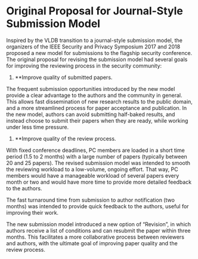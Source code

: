 # Original Proposal for Journal-Style Submission Model


Inspired by the VLDB transition to a journal-style submission model, the organizers of the IEEE Security and Privacy Symposium 2017 and 2018 proposed a new model for submissions to the flagship security conference. The original proposal for revising the submission model had several goals for improving the reviewing process in the security community:

1. **Improve quality of submitted papers.

The frequent submission opportunities introduced by the new model provide a clear advantage to the authors and the community in general. This allows fast dissemination of new research results to the public domain, and a more streamlined process for paper acceptance and publication. In the new model, authors can avoid submitting half-baked results, and instead choose to submit their papers when they are ready, while working under less time pressure.


1. **Improve quality of the review process.

With fixed conference deadlines, PC members are loaded in a short time period (1.5 to 2 months) with a large number of papers (typically between 20 and 25 papers). The revised submission model was intended to smooth the reviewing workload to a low-volume, ongoing effort. That way, PC members would have a manageable workload of several papers every month or two and would have more time to provide more detailed feedback to the authors.

The fast turnaround time from submission to author notification (two months) was intended to provide quick feedback to the authors, useful for improving their work.

The new submission model introduced a new option of “Revision”, in which authors receive a list of conditions and can resubmit the paper within three months.  This facilitates a more collaborative process between reviewers and authors, with the ultimate goal of improving paper quality and the review process.
